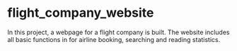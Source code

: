 # flight_company_website
In this project, a webpage for a flight company is built. The website includes all basic functions in for airline booking, searching and reading statistics. 
